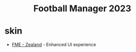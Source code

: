 <h1 align="center" id="title">Football Manager 2023</h1>

# skin
- [FME - Zealand](https://www.fmscout.com/a-zealand.html) - Enhanced UI experience
